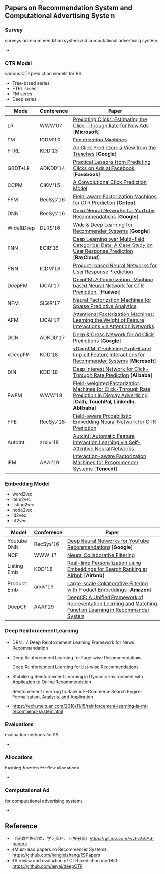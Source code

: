 ## Papers on Recommendation System and Computational Advertising System

### Survey

surveys on recommendation system and computational advertising system

* 



### CTR Model

various CTR prediction models for RS

* Tree-based series
* FTRL series
* FM series
* Deep series

| Model     | Conference | Paper                                                        |
| --------- | ---------- | ------------------------------------------------------------ |
| LR        | WWW'07     | [Predicting Clicks: Estimating the Click-Through Rate for New Ads](https://dl.acm.org/citation.cfm?id=1242643) [**Microsoft**] |
| FM        | ICDM'10    | [Factorization Machines](https://www.csie.ntu.edu.tw/~b97053/paper/Rendle2010FM.pdf) |
| FTRL      | KDD'13     | [Ad Click Prediction: a View from the Trenches](https://www.researchgate.net/publication/262412214_Ad_click_prediction_a_view_from_the_trenches) [**Google**] |
| GBDT+LR   | ADKDD'14   | [Practical Lessons from Predicting Clicks on Ads at Facebook](https://dl.acm.org/citation.cfm?id=2648589) [**Facebook**] |
| CCPM      | CIKM'15    | [A Convolutional Click Prediction Model](http://www.escience.cn/system/download/73676) |
| FFM       | RecSys'16  | [Field-aware Factorization Machines for CTR Prediction](https://dl.acm.org/citation.cfm?id=2959134) [**Criteo**] |
| DNN       | RecSys'16  | [Deep Neural Networks for YouTube Recommendations](http://art.yale.edu/file_columns/0001/1132/covington.pdf) [**Google**] |
| Wide&Deep | DLRS'16    | [Wide & Deep Learning for Recommender Systems](https://arxiv.org/pdf/1606.07792.pdf) [**Google**] |
| FNN       | ECIR'16    | [Deep Learning over Multi-field Categorical Data: A Case Study on User Response Prediction](https://arxiv.org/abs/1601.02376) [**RayCloud**] |
| PNN       | ICDM'16    | [Product-based Neural Networks for User Response Prediction](https://arxiv.org/pdf/1611.00144.pdf) |
| DeepFM    | IJCAI'17   | [DeepFM: A Factorization-Machine based Neural Network for CTR Prediction](https://arxiv.org/abs/1703.04247), [**Huawei**] |
| NFM       | SIGIR'17   | [Neural Factorization Machines for Sparse Predictive Analytics](https://dl.acm.org/citation.cfm?id=3080777) |
| AFM       | IJCAI'17   | [Attentional Factorization Machines: Learning the Weight of Feature Interactions via Attention Networks](http://www.ijcai.org/proceedings/2017/0435.pdf) |
| DCN       | ADKDD'17   | [Deep & Cross Network for Ad Click Predictions](https://arxiv.org/abs/1708.05123) [**Google**] |
| xDeepFM   | KDD'18     | [xDeepFM: Combining Explicit and Implicit Feature Interactions for Recommender Systems](https://arxiv.org/pdf/1803.05170.pdf) [**Microsoft**] |
| DIN   | KDD'18     | [Deep Interest Network for Click-Through Rate Prediction](https://arxiv.org/pdf/1706.06978.pdf) [**Alibaba**] |
| FwFM      | WWW'18     | [Field-weighted Factorization Machines for Click-Through Rate Prediction in Display Advertising](https://arxiv.org/pdf/1806.03514.pdf) [**Oath, TouchPal, LinkedIn, Ablibaba**] |
| FPE   | RecSys'18   | [Field-aware Probabilistic Embedding Neural Network for CTR Prediction](https://dl.acm.org/citation.cfm?id=3240396) |
| AutoInt   | arxiv'18   | [AutoInt: Automatic Feature Interaction Learning via Self-Attentive Neural Networks](https://arxiv.org/abs/1810.11921) |
| IFM   | AAAI'19   | [Interaction-aware Factorization Machines for Recommender Systems](https://arxiv.org/abs/1902.09757) [**Tencent**]|



### Embedding Model

* word2vec
* item2vec
* listing2vec
* node2vec
* id2vec
* cf2vec

| Model       | Conference | Paper                                                        |
| ----------- | ---------- | ------------------------------------------------------------ |
| Youtube DNN | RecSys'16| [Deep Neural Networks for YouTube Recommendations](https://ai.google/research/pubs/pub45530) [**Google**] |
| NCF | WWW'17   | [Neural Collaborative Filtering](https://www.comp.nus.edu.sg/~xiangnan/papers/ncf.pdf) |
| Listing Emb | KDD'18 | [Real-time Personalization using Embeddings for Search Ranking at Airbnb](https://www.kdd.org/kdd2018/accepted-papers/view/real-time-personalization-using-embeddings-for-search-ranking-at-airbnb) [**Airbnb**] |
| Product Emb | arxiv'19   | [Large-scale Collaborative Filtering with Product Embeddings](https://arxiv.org/abs/1901.04321) [**Amazon**] |
| DeepCF | AAAI'19 | [DeepCF: A Unified Framework of Representation Learning and Matching Function Learning in Recommender System](https://arxiv.org/abs/1901.04704) |




### Deep Reinforcement Learning

* DRN：A Deep Reinforcement Learning Framework for News Recommendation

* Deep Reinforcement Learning for Page-wise Recommendations

  Deep Reinforcement Learning for List-wise Recommendations

* Stabilizing Reinforcement Learning in Dynamic Environment with Application to Online Recommendation

  Reinforcement Learning to Rank in E-Commerce Search Engine: Formalization, Analysis, and Application

* https://tech.meituan.com/2018/11/15/reinforcement-learning-in-mt-recommend-system.html



### Evaluations

evaluation methods for RS

* 



### Allocations

hashing function for flow allocations

* 



### Computational Ad

for computational advertising systems

* 



## Reference

* 《计算广告论文、学习资料、业界分享》https://github.com/wzhe06/Ad-papers
* 《Must-read papers on Recommender System》https://github.com/hongleizhang/RSPapers
* 《A review and evaluation of CTR prediction models》https://github.com/anyai/deepCTR

